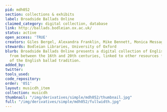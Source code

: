 ```yaml
---
pid: mdh052
section: collections & exhibits
label: Broadside Ballads Online
claimed_category: digital collection, database
link: http://ballads.bodleian.ox.ac.uk/
status: active
open_access: 'TRUE'
creators: Giles Bergel, Alexandra Franklin, Mike Bennett, Monica Messaggi Kaya
stewards: Bodleian Libraries, University of Oxford
blurb: Broadside Ballads Online presents a digital collection of English printed ballad-sheets
  from between the 16th and 20th centuries, linked to other resources for the study
  of the English ballad tradition.
added_by:
twitter:
tools_used:
code_repository:
order: '051'
layout: musicdh_item
collection: musicdh
thumbnail: "/img/derivatives/simple/mdh052/thumbnail.jpg"
full: "/img/derivatives/simple/mdh052/fullwidth.jpg"
---
```

